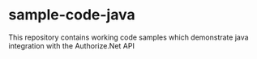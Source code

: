 # sample-code-java
This repository contains working code samples which demonstrate java integration with the Authorize.Net API
